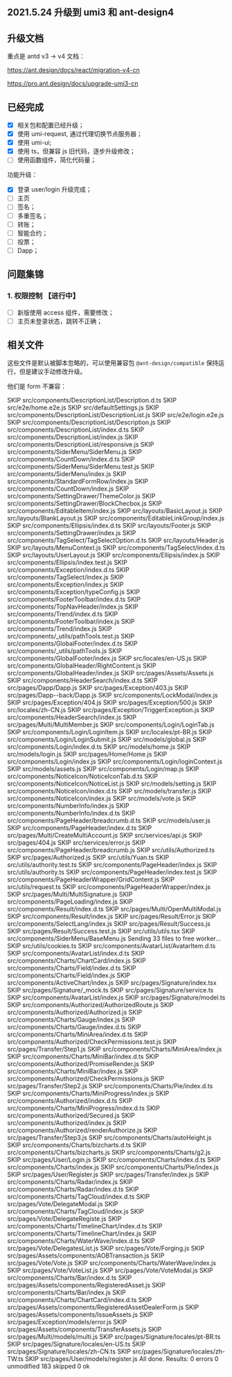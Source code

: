 
 2021.5.24 升级到 umi3 和 ant-design4
 ----------------------------------

## 升级文档

重点是 antd v3 -> v4 文档：

https://ant.design/docs/react/migration-v4-cn

https://pro.ant.design/docs/upgrade-umi3-cn

## 已经完成

- [x] 相关包和配置已经升级；
- [x] 使用 umi-request, 通过代理切换节点服务器；
- [x] 使用 umi-ui;
- [x] 使用 ts，但兼容 js 旧代码，逐步升级修改；
- [ ] 使用函数组件，简化代码量；

功能升级：

- [x] 登录 user/login 升级完成；
- [ ] 主页
- [ ] 签名；
- [ ] 多重签名；
- [ ] 转账；
- [ ] 智能合约；
- [ ] 投票；
- [ ] Dapp；

## 问题集锦

### 1. 权限控制 【进行中】

- [ ] 新版使用 access 组件，需要修改；
- [ ] 主页未登录状态，跳转不正确；

## 相关文件

这些文件是默认被脚本忽略的，可以使用兼容包 `@ant-design/compatible` 保持运行，但是建议手动修改升级。

他们是 form 不兼容：

 SKIP src/components/DescriptionList/Description.d.ts
 SKIP src/e2e/home.e2e.js
 SKIP src/defaultSettings.js
 SKIP src/components/DescriptionList/DescriptionList.js
 SKIP src/e2e/login.e2e.js
 SKIP src/components/DescriptionList/Description.js
 SKIP src/components/DescriptionList/index.d.ts
 SKIP src/components/DescriptionList/index.js
 SKIP src/components/DescriptionList/responsive.js
 SKIP src/components/SiderMenu/SiderMenu.js
 SKIP src/components/CountDown/index.d.ts
 SKIP src/components/SiderMenu/SiderMenu.test.js
 SKIP src/components/SiderMenu/index.js
 SKIP src/components/StandardFormRow/index.js
 SKIP src/components/CountDown/index.js
 SKIP src/components/SettingDrawer/ThemeColor.js
 SKIP src/components/SettingDrawer/BlockChecbox.js
 SKIP src/components/EditableItem/index.js
 SKIP src/layouts/BasicLayout.js
 SKIP src/layouts/BlankLayout.js
 SKIP src/components/EditableLinkGroup/index.js
 SKIP src/components/Ellipsis/index.d.ts
 SKIP src/layouts/Footer.js
 SKIP src/components/SettingDrawer/index.js
 SKIP src/components/TagSelect/TagSelectOption.d.ts
 SKIP src/layouts/Header.js
 SKIP src/layouts/MenuContext.js
 SKIP src/components/TagSelect/index.d.ts
 SKIP src/layouts/UserLayout.js
 SKIP src/components/Ellipsis/index.js
 SKIP src/components/Ellipsis/index.test.js
 SKIP src/components/Exception/index.d.ts
 SKIP src/components/TagSelect/index.js
 SKIP src/components/Exception/index.js
 SKIP src/components/Exception/typeConfig.js
 SKIP src/components/FooterToolbar/index.d.ts
 SKIP src/components/TopNavHeader/index.js
 SKIP src/components/Trend/index.d.ts
 SKIP src/components/FooterToolbar/index.js
 SKIP src/components/Trend/index.js
 SKIP src/components/_utils/pathTools.test.js
 SKIP src/components/GlobalFooter/index.d.ts
 SKIP src/components/_utils/pathTools.js
 SKIP src/components/GlobalFooter/index.js
 SKIP src/locales/en-US.js
 SKIP src/components/GlobalHeader/RightContent.js
 SKIP src/components/GlobalHeader/index.js
 SKIP src/pages/Assets/Assets.js
 SKIP src/components/HeaderSearch/index.d.ts
 SKIP src/pages/Dapp/Dapp.js
 SKIP src/pages/Exception/403.js
 SKIP src/pages/Dapp--back/Dapp.js
 SKIP src/components/LockModal/index.js
 SKIP src/pages/Exception/404.js
 SKIP src/pages/Exception/500.js
 SKIP src/locales/zh-CN.js
 SKIP src/pages/Exception/TriggerException.js
 SKIP src/components/HeaderSearch/index.js
 SKIP src/pages/Multi/MultiMember.js
 SKIP src/components/Login/LoginTab.js
 SKIP src/components/Login/LoginItem.js
 SKIP src/locales/pt-BR.js
 SKIP src/components/Login/LoginSubmit.js
 SKIP src/models/global.js
 SKIP src/components/Login/index.d.ts
 SKIP src/models/home.js
 SKIP src/models/login.js
 SKIP src/pages/Home/Home.js
 SKIP src/components/Login/index.js
 SKIP src/components/Login/loginContext.js
 SKIP src/models/assets.js
 SKIP src/components/Login/map.js
 SKIP src/components/NoticeIcon/NoticeIconTab.d.ts
 SKIP src/components/NoticeIcon/NoticeList.js
 SKIP src/models/setting.js
 SKIP src/components/NoticeIcon/index.d.ts
 SKIP src/models/transfer.js
 SKIP src/components/NoticeIcon/index.js
 SKIP src/models/vote.js
 SKIP src/components/NumberInfo/index.js
 SKIP src/components/NumberInfo/index.d.ts
 SKIP src/components/PageHeader/breadcrumb.d.ts
 SKIP src/models/user.js
 SKIP src/components/PageHeader/index.d.ts
 SKIP src/pages/Multi/CreateMultiAccount.js
 SKIP src/services/api.js
 SKIP src/pages/404.js
 SKIP src/services/error.js
 SKIP src/components/PageHeader/breadcrumb.js
 SKIP src/utils/Authorized.ts
 SKIP src/pages/Authorized.js
 SKIP src/utils/Yuan.ts
 SKIP src/utils/authority.test.ts
 SKIP src/components/PageHeader/index.js
 SKIP src/utils/authority.ts
 SKIP src/components/PageHeader/index.test.js
 SKIP src/components/PageHeaderWrapper/GridContent.js
 SKIP src/utils/request.ts
 SKIP src/components/PageHeaderWrapper/index.js
 SKIP src/pages/Multi/MultiSignature.js
 SKIP src/components/PageLoading/index.js
 SKIP src/components/Result/index.d.ts
 SKIP src/pages/Multi/OpenMultiModal.js
 SKIP src/components/Result/index.js
 SKIP src/pages/Result/Error.js
 SKIP src/components/SelectLang/index.js
 SKIP src/pages/Result/Success.js
 SKIP src/pages/Result/Success.test.js
 SKIP src/utils/utils.tsx
 SKIP src/components/SiderMenu/BaseMenu.js
Sending 33 files to free worker...
 SKIP src/utils/cookies.ts
 SKIP src/components/AvatarList/AvatarItem.d.ts
 SKIP src/components/AvatarList/index.d.ts
 SKIP src/components/Charts/ChartCard/index.js
 SKIP src/components/Charts/Field/index.d.ts
 SKIP src/components/Charts/Field/index.js
 SKIP src/components/ActiveChart/index.js
 SKIP src/pages/Signature/index.tsx
 SKIP src/pages/Signature/_mock.ts
 SKIP src/pages/Signature/service.ts
 SKIP src/components/AvatarList/index.js
 SKIP src/pages/Signature/model.ts
 SKIP src/components/Authorized/AuthorizedRoute.js
 SKIP src/components/Authorized/Authorized.js
 SKIP src/components/Charts/Gauge/index.js
 SKIP src/components/Charts/Gauge/index.d.ts
 SKIP src/components/Charts/MiniArea/index.d.ts
 SKIP src/components/Authorized/CheckPermissions.test.js
 SKIP src/pages/Transfer/Step1.js
 SKIP src/components/Charts/MiniArea/index.js
 SKIP src/components/Charts/MiniBar/index.d.ts
 SKIP src/components/Authorized/PromiseRender.js
 SKIP src/components/Charts/MiniBar/index.js
 SKIP src/components/Authorized/CheckPermissions.js
 SKIP src/pages/Transfer/Step2.js
 SKIP src/components/Charts/Pie/index.d.ts
 SKIP src/components/Charts/MiniProgress/index.js
 SKIP src/components/Authorized/index.d.ts
 SKIP src/components/Charts/MiniProgress/index.d.ts
 SKIP src/components/Authorized/Secured.js
 SKIP src/components/Authorized/index.js
 SKIP src/components/Authorized/renderAuthorize.js
 SKIP src/pages/Transfer/Step3.js
 SKIP src/components/Charts/autoHeight.js
 SKIP src/components/Charts/bizcharts.d.ts
 SKIP src/components/Charts/bizcharts.js
 SKIP src/components/Charts/g2.js
 SKIP src/pages/User/Login.js
 SKIP src/components/Charts/index.d.ts
 SKIP src/components/Charts/index.js
 SKIP src/components/Charts/Pie/index.js
 SKIP src/pages/User/Register.js
 SKIP src/pages/Transfer/index.js
 SKIP src/components/Charts/Radar/index.js
 SKIP src/components/Charts/Radar/index.d.ts
 SKIP src/components/Charts/TagCloud/index.d.ts
 SKIP src/pages/Vote/DelegateModal.js
 SKIP src/components/Charts/TagCloud/index.js
 SKIP src/pages/Vote/DelegateRegiste.js
 SKIP src/components/Charts/TimelineChart/index.d.ts
 SKIP src/components/Charts/TimelineChart/index.js
 SKIP src/components/Charts/WaterWave/index.d.ts
 SKIP src/pages/Vote/DelegatesList.js
 SKIP src/pages/Vote/Forging.js
 SKIP src/pages/Assets/components/AOBTransaction.js
 SKIP src/pages/Vote/Vote.js
 SKIP src/components/Charts/WaterWave/index.js
 SKIP src/pages/Vote/VoteList.js
 SKIP src/pages/Vote/VoteModal.js
 SKIP src/components/Charts/Bar/index.d.ts
 SKIP src/pages/Assets/components/RegisteredAsset.js
 SKIP src/components/Charts/Bar/index.js
 SKIP src/components/Charts/ChartCard/index.d.ts
 SKIP src/pages/Assets/components/RegisteredAssetDealerForm.js
 SKIP src/pages/Assets/components/IssueAssets.js
 SKIP src/pages/Exception/models/error.js
 SKIP src/pages/Assets/components/TransferAssets.js
 SKIP src/pages/Multi/models/multi.js
 SKIP src/pages/Signature/locales/pt-BR.ts
 SKIP src/pages/Signature/locales/en-US.ts
 SKIP src/pages/Signature/locales/zh-CN.ts
 SKIP src/pages/Signature/locales/zh-TW.ts
 SKIP src/pages/User/models/register.js
All done. 
Results: 
0 errors
0 unmodified
183 skipped
0 ok
